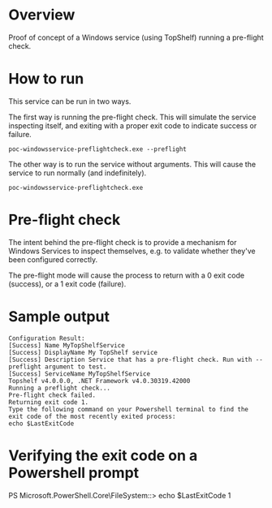 # Overview

Proof of concept of a Windows service (using TopShelf) running a pre-flight check. 

# How to run

This service can be run in two ways. 

The first way is running the pre-flight check. This will simulate the service inspecting itself, and exiting with a proper exit code to indicate success or failure.

```poc-windowsservice-preflightcheck.exe --preflight```

The other way is to run the service without arguments. This will cause the service to run normally (and indefinitely).

```poc-windowsservice-preflightcheck.exe```

# Pre-flight check

The intent behind the pre-flight check is to provide a mechanism for Windows Services to inspect themselves, e.g. to validate whether they've been configured correctly.

The pre-flight mode will cause the process to return with a 0 exit code (success), or a 1 exit code (failure).

# Sample output

```PS Microsoft.PowerShell.Core\FileSystem::> .\poc-windowsservice-preflightcheck.exe --preflight
Configuration Result:
[Success] Name MyTopShelfService
[Success] DisplayName My TopShelf service
[Success] Description Service that has a pre-flight check. Run with --preflight argument to test.
[Success] ServiceName MyTopShelfService
Topshelf v4.0.0.0, .NET Framework v4.0.30319.42000
Running a preflight check...
Pre-flight check failed.
Returning exit code 1.
Type the following command on your Powershell terminal to find the exit code of the most recently exited process:
echo $LastExitCode
```

# Verifying the exit code on a Powershell prompt 

PS Microsoft.PowerShell.Core\FileSystem::> echo $LastExitCode
1
